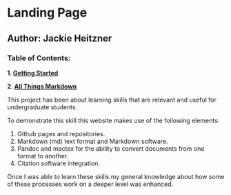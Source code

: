 # Landing Page
## Author: Jackie Heitzner

### Table of Contents:
**1. [Getting Started](https://jackieheitzner.github.io/Psych-485-project/gettingstarted/gettingstarted.html)**

**2. [All Things Markdown](https://jackieheitzner.github.io/Psych-485-project/allthingsmarkdown/allthingsmarkdown.html)**

This project has been about learning skills that are relevant and useful for undergraduate students. 

To demonstrate this skill this website makes use of the following elements:
1. Github pages and repositories.
2. Markdown (md) text format and Markdown software.
3. Pandoc and mactex for the ability to convert documents from one format to another.
4. Citation software integration.

Once I was able to learn these skills my general knowledge about how some of these processes work on a deeper level was enhanced.



